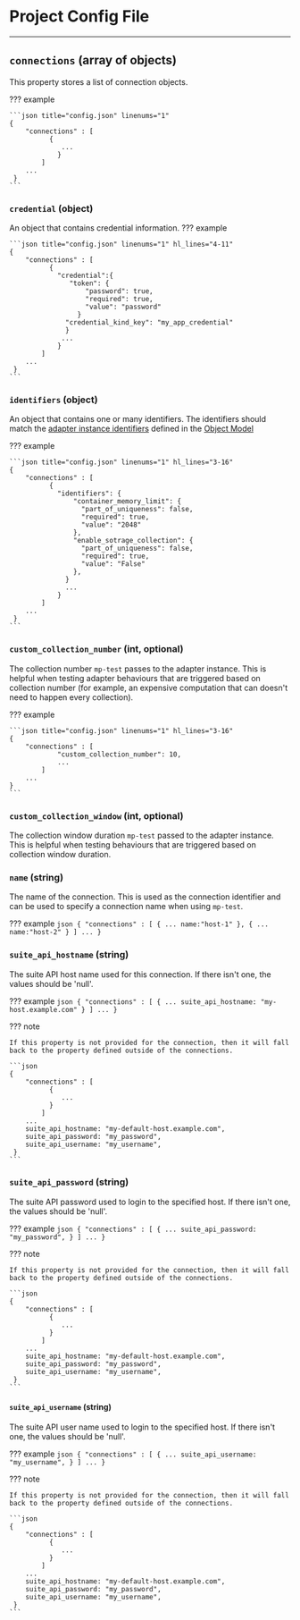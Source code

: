 # Project Config File
* * *

## `connections` (array of objects)

This property stores a list of connection objects.

??? example

    ```json title="config.json" linenums="1"
    {
        "connections" : [
              {
                 ...
                }
            ]
        ...
     }
    ```

### `credential` (object)

An object that contains credential information.
??? example

    ```json title="config.json" linenums="1" hl_lines="4-11"
    {
        "connections" : [
              {
                "credential":{
                   "token": {
                       "password": true,
                       "required": true,
                       "value": "password"
                     }
                  "credential_kind_key": "my_app_credential"
                  }
                 ...
                }
            ]
        ...
     }
    ```

### `identifiers` (object)

An object that contains one or many identifiers. The identifiers should match the [adapter instance identifiers]() defined in the [Object Model]()

??? example

    ```json title="config.json" linenums="1" hl_lines="3-16"
    {
        "connections" : [
              {
                "identifiers": {
                    "container_memory_limit": {
                      "part_of_uniqueness": false,
                      "required": true,
                      "value": "2048"
                    },
                    "enable_sotrage_collection": {
                      "part_of_uniqueness": false,
                      "required": true,
                      "value": "False"
                    },
                  }
                  ...
                }
            ]
        ...
     }
    ```

### `custom_collection_number` (int, optional)

The collection number `mp-test` passes to the adapter instance. This is helpful when testing adapter behaviours
that are triggered based on collection number (for example, an expensive computation that can doesn't need to happen every collection).

??? example

    ```json title="config.json" linenums="1" hl_lines="3-16"
    {
        "connections" : [
                "custom_collection_number": 10,
                ...
            ]
        ...
    }
    ```

### `custom_collection_window` (int, optional)

The collection window duration `mp-test` passed to the adapter instance. This is helpful when testing behaviours that are triggered based on collection window duration.

### `name` (string)

The name of the connection. This is used as the connection identifier and can be used to specify a connection name when using `mp-test`.

??? example
    ```json
    {
        "connections" : [
              {
                 ...
                 name:"host-1"
              },
              {
                 ...
                 name:"host-2"
              }
            ]
        ...
     }
    ```

### `suite_api_hostname` (string)

The suite API host name used for this connection. If there isn't one, the values should be 'null'.

??? example
    ```json
    {
        "connections" : [
              {
                 ...
                suite_api_hostname: "my-host.example.com"
              }
            ]
        ...
     }
    ```

??? note

    If this property is not provided for the connection, then it will fall back to the property defined outside of the connections.

    ```json
    {
        "connections" : [
              {
                 ...
              }
            ]
        ...
        suite_api_hostname: "my-default-host.example.com",
        suite_api_password: "my_password",
        suite_api_username: "my_username",
     }
    ```

### `suite_api_password` (string)

The suite API password used to login to the specified host. If there isn't one, the values should be 'null'.

??? example
    ```json
    {
        "connections" : [
              {
                 ...
                suite_api_password: "my_password",
              }
            ]
        ...
     }
    ```

??? note

    If this property is not provided for the connection, then it will fall back to the property defined outside of the connections.

    ```json
    {
        "connections" : [
              {
                 ...
              }
            ]
        ...
        suite_api_hostname: "my-default-host.example.com",
        suite_api_password: "my_password",
        suite_api_username: "my_username",
     }
    ```

#### `suite_api_username` (string)

The suite API user name used to login to the specified host. If there isn't one, the values should be 'null'.

??? example
    ```json
    {
        "connections" : [
              {
                 ...
                suite_api_username: "my_username",
              }
            ]
        ...
     }
    ```

??? note

    If this property is not provided for the connection, then it will fall back to the property defined outside of the connections.

    ```json
    {
        "connections" : [
              {
                 ...
              }
            ]
        ...
        suite_api_hostname: "my-default-host.example.com",
        suite_api_password: "my_password",
        suite_api_username: "my_username",
     }
    ```
